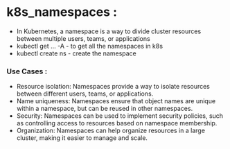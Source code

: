# k8s_namespaces :

* In Kubernetes, a namespace is a way to divide cluster resources between multiple users, teams, or applications
* kubectl get ... -A - to get all the namespaces in k8s
* kubectl create ns <namespace name> - create the namespace

### Use Cases :
* Resource isolation: Namespaces provide a way to isolate resources between different users, teams, or applications.
* Name uniqueness: Namespaces ensure that object names are unique within a namespace, but can be reused in other namespaces.
* Security: Namespaces can be used to implement security policies, such as controlling access to resources based on namespace membership.
* Organization: Namespaces can help organize resources in a large cluster, making it easier to manage and scale.